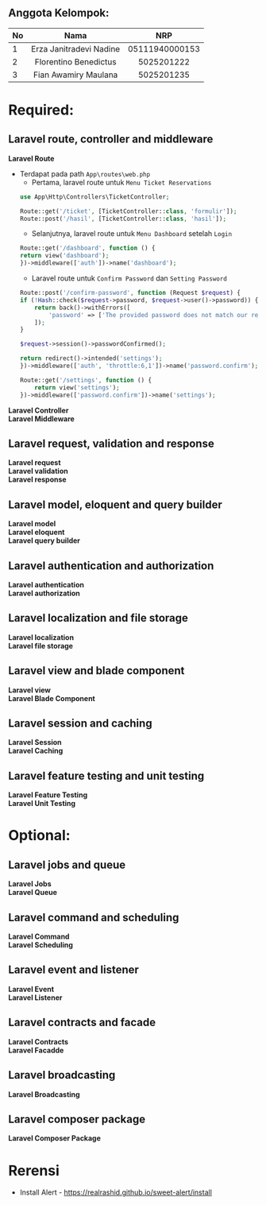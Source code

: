 ## Anggota Kelompok:
| No | Nama  | NRP |
| ------------- |:-------------:| :-----:|
| 1 | Erza Janitradevi Nadine |   05111940000153 |
| 2 | Florentino Benedictus|   5025201222 |
| 3 | Fian Awamiry Maulana | 5025201235 |
# Required:
## Laravel route, controller and middleware  
**Laravel Route**  
* Terdapat pada path ```App\routes\web.php```
    * Pertama, laravel route untuk ```Menu Ticket Reservations```
    ```php  
    use App\Http\Controllers\TicketController;
    
    Route::get('/ticket', [TicketController::class, 'formulir']);
    Route::post('/hasil', [TicketController::class, 'hasil']);
    ```  
    * Selanjutnya, laravel route untuk ```Menu Dashboard``` setelah ```Login```  
    ```php
    Route::get('/dashboard', function () {
    return view('dashboard');
    })->middleware(['auth'])->name('dashboard');
    ```  
    * Laravel route untuk ```Confirm Password``` dan ```Setting Password```
    ```php
    Route::post('/confirm-password', function (Request $request) {
    if (!Hash::check($request->password, $request->user()->password)) {
        return back()->withErrors([
            'password' => ['The provided password does not match our records.']
        ]);
    }

    $request->session()->passwordConfirmed();

    return redirect()->intended('settings');
    })->middleware(['auth', 'throttle:6,1'])->name('password.confirm');
    ```
    ```php
    Route::get('/settings', function () {
        return view('settings');
    })->middleware(['password.confirm'])->name('settings');
    ```  
**Laravel Controller**  
**Laravel Middleware**  
## Laravel request, validation and response  
**Laravel request**  
**Laravel validation**  
**Laravel response**  
## Laravel model, eloquent and query builder  
**Laravel model**  
**Laravel eloquent**  
**Laravel query builder**  
## Laravel authentication and authorization  
**Laravel authentication**  
**Laravel authorization**  
## Laravel localization and file storage  
**Laravel localization**  
**Laravel file storage**  
## Laravel view and blade component  
**Laravel view**  
**Laravel Blade Component**  
## Laravel session and caching  
**Laravel Session**  
**Laravel Caching**  
## Laravel feature testing and unit testing  
**Laravel Feature Testing**  
**Laravel Unit Testing**  
# Optional:
## Laravel jobs and queue 
**Laravel Jobs**  
**Laravel Queue**  
## Laravel command and scheduling  
**Laravel Command**  
**Laravel Scheduling**  
## Laravel event and listener  
**Laravel Event**  
**Laravel Listener**  
## Laravel contracts and facade  
**Laravel Contracts**  
**Laravel Facadde**  
## Laravel broadcasting  
**Laravel Broadcasting**  
## Laravel composer package  
**Laravel Composer Package**  
# Rerensi 
* Install Alert - https://realrashid.github.io/sweet-alert/install
